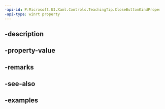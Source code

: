 ```yaml
---
-api-id: P:Microsoft.UI.Xaml.Controls.TeachingTip.CloseButtonKindProperty
-api-type: winrt property
---
```


## -description

## -property-value

## -remarks

## -see-also

## -examples

